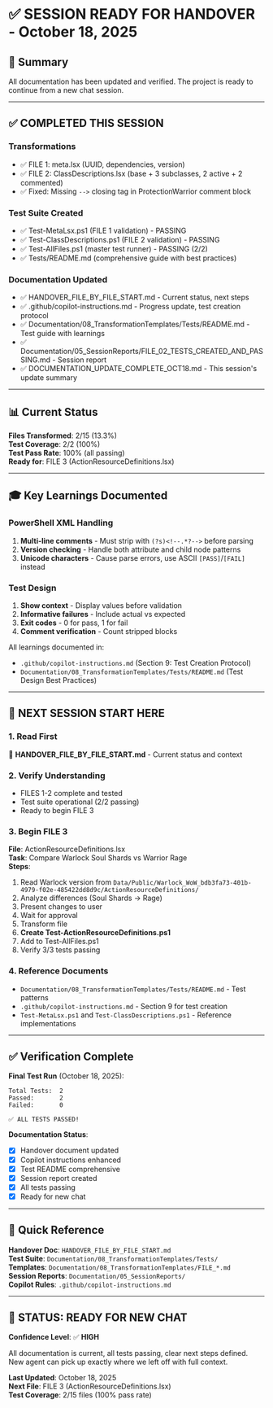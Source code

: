 # ✅ SESSION READY FOR HANDOVER - October 18, 2025

## 🎯 Summary

All documentation has been updated and verified. The project is ready to continue from a new chat session.

---

## ✅ COMPLETED THIS SESSION

### Transformations
- ✅ FILE 1: meta.lsx (UUID, dependencies, version)
- ✅ FILE 2: ClassDescriptions.lsx (base + 3 subclasses, 2 active + 2 commented)
- ✅ Fixed: Missing `-->` closing tag in ProtectionWarrior comment block

### Test Suite Created
- ✅ Test-MetaLsx.ps1 (FILE 1 validation) - PASSING
- ✅ Test-ClassDescriptions.ps1 (FILE 2 validation) - PASSING
- ✅ Test-AllFiles.ps1 (master test runner) - PASSING (2/2)
- ✅ Tests/README.md (comprehensive guide with best practices)

### Documentation Updated
- ✅ HANDOVER_FILE_BY_FILE_START.md - Current status, next steps
- ✅ .github/copilot-instructions.md - Progress update, test creation protocol
- ✅ Documentation/08_TransformationTemplates/Tests/README.md - Test guide with learnings
- ✅ Documentation/05_SessionReports/FILE_02_TESTS_CREATED_AND_PASSING.md - Session report
- ✅ DOCUMENTATION_UPDATE_COMPLETE_OCT18.md - This session's update summary

---

## 📊 Current Status

**Files Transformed**: 2/15 (13.3%)  
**Test Coverage**: 2/2 (100%)  
**Test Pass Rate**: 100% (all passing)  
**Ready for**: FILE 3 (ActionResourceDefinitions.lsx)

---

## 🎓 Key Learnings Documented

### PowerShell XML Handling
1. **Multi-line comments** - Must strip with `(?s)<!--.*?-->` before parsing
2. **Version checking** - Handle both attribute and child node patterns
3. **Unicode characters** - Cause parse errors, use ASCII `[PASS]`/`[FAIL]` instead

### Test Design
1. **Show context** - Display values before validation
2. **Informative failures** - Include actual vs expected
3. **Exit codes** - 0 for pass, 1 for fail
4. **Comment verification** - Count stripped blocks

All learnings documented in:
- `.github/copilot-instructions.md` (Section 9: Test Creation Protocol)
- `Documentation/08_TransformationTemplates/Tests/README.md` (Test Design Best Practices)

---

## 🚀 NEXT SESSION START HERE

### 1. Read First
📖 **HANDOVER_FILE_BY_FILE_START.md** - Current status and context

### 2. Verify Understanding
- FILES 1-2 complete and tested
- Test suite operational (2/2 passing)
- Ready to begin FILE 3

### 3. Begin FILE 3
**File**: ActionResourceDefinitions.lsx  
**Task**: Compare Warlock Soul Shards vs Warrior Rage  
**Steps**:
1. Read Warlock version from `Data/Public/Warlock_WoW_bdb3fa73-401b-4979-f02e-485422dd8d9c/ActionResourceDefinitions/`
2. Analyze differences (Soul Shards → Rage)
3. Present changes to user
4. Wait for approval
5. Transform file
6. **Create Test-ActionResourceDefinitions.ps1**
7. Add to Test-AllFiles.ps1
8. Verify 3/3 tests passing

### 4. Reference Documents
- `Documentation/08_TransformationTemplates/Tests/README.md` - Test patterns
- `.github/copilot-instructions.md` - Section 9 for test creation
- `Test-MetaLsx.ps1` and `Test-ClassDescriptions.ps1` - Reference implementations

---

## ✅ Verification Complete

**Final Test Run** (October 18, 2025):
```
Total Tests:  2
Passed:       2
Failed:       0

✅ ALL TESTS PASSED!
```

**Documentation Status**:
- [x] Handover document updated
- [x] Copilot instructions enhanced
- [x] Test README comprehensive
- [x] Session report created
- [x] All tests passing
- [x] Ready for new chat

---

## 📁 Quick Reference

**Handover Doc**: `HANDOVER_FILE_BY_FILE_START.md`  
**Test Suite**: `Documentation/08_TransformationTemplates/Tests/`  
**Templates**: `Documentation/08_TransformationTemplates/FILE_*.md`  
**Session Reports**: `Documentation/05_SessionReports/`  
**Copilot Rules**: `.github/copilot-instructions.md`

---

## 🎉 STATUS: READY FOR NEW CHAT

**Confidence Level**: ✅ **HIGH**

All documentation is current, all tests passing, clear next steps defined.  
New agent can pick up exactly where we left off with full context.

**Last Updated**: October 18, 2025  
**Next File**: FILE 3 (ActionResourceDefinitions.lsx)  
**Test Coverage**: 2/15 files (100% pass rate)
